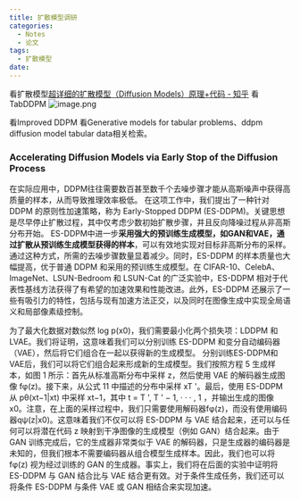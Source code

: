 ```yaml
---
title: 扩散模型调研
categories:
  - Notes
  - 论文
tags:
  - 扩散模型
date:
---
```

看扩散模型[超详细的扩散模型（Diffusion Models）原理+代码 - 知乎](https://zhuanlan.zhihu.com/p/624221952)
看TabDDPM
![image.png](https://cdn.jsdelivr.net/gh/zhengyangWang1/image@main/img/20231104173325.png)

看Improved DDPM
看Generative models for tabular problems、ddpm diffusion model tabular data相关检索。

### Accelerating Diffusion Models via Early Stop of the Diffusion Process
在实际应用中，DDPM往往需要数百甚至数千个去噪步骤才能从高斯噪声中获得高质量的样本，从而导致推理效率极低。
在这项工作中，我们提出了一种针对 DDPM 的原则性加速策略，称为 Early-Stopped DDPM (ES-DDPM)。关键思想是尽早停止扩散过程，其中仅考虑少数初始扩散步骤，并且反向降噪过程从非高斯分布开始。 ES-DDPM中进一步**采用强大的预训练生成模型，如GAN和VAE，通过扩散从预训练生成模型获得的样本**，可以有效地实现对目标非高斯分布的采样。通过这种方式，所需的去噪步骤数量显着减少。同时，ES-DDPM 的样本质量也大幅提高，优于普通 DDPM 和采用的预训练生成模型。在 CIFAR-10、CelebA、ImageNet、LSUN-Bedroom 和 LSUN-Cat 的广泛实验中，ES-DDPM 相对于代表性基线方法获得了有希望的加速效果和性能改进。此外，ES-DDPM 还展示了一些有吸引力的特性，包括与现有加速方法正交，以及同时在图像生成中实现全局语义和局部像素级控制。

为了最大化数据对数似然 log p(x0)，我们需要最小化两个损失项：LDDPM 和LVAE。我们将证明，这意味着我们可以分别训练 ES-DDPM 和变分自动编码器（VAE），然后将它们组合在一起以获得新的生成模型。
分别训练ES-DDPM和VAE后，我们可以将它们组合起来形成新的生成模型。我们按照方程 5 生成样本，如图 1 所示：首先从标准高斯分布中采样 z，然后使用 VAE 的解码器生成图像 fφ(z)。接下来，从公式 11 中描述的分布中采样 xT '。最后，使用 ES-DDPM 从 pθ(xt−1|xt) 中采样 xt−1，其中 t = T ', T ' − 1, · · · , 1 ，并输出生成的图像x0。注意，在上面的采样过程中，我们只需要使用解码器fφ(z)，而没有使用编码器qψ(z|x0)。这意味着我们不仅可以将 ES-DDPM 与 VAE 结合起来，还可以与任何可以将潜在代码 z 映射到干净图像的生成模型（例如 GAN）结合起来。由于 GAN 训练完成后，它的生成器非常类似于 VAE 的解码器，只是生成器的编码器是未知的，但我们根本不需要编码器从组合模型生成样本。因此，我们也可以将 fφ(z) 视为经过训练的 GAN 的生成器。事实上，我们将在后面的实验中证明将 ES-DDPM 与 GAN 结合比与 VAE 结合更有效。对于条件生成任务，我们还可以将条件 ES-DDPM 与条件 VAE 或 GAN 相结合来实现加速。